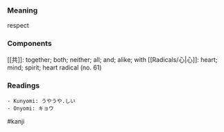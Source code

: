 ### Meaning

respect

### Components

[[共]]: together; both; neither; all; and; alike; with [[Radicals/心|心]]: heart; mind; spirit; heart radical (no. 61)

### Readings

```
- Kunyomi: うやうや.しい
- Onyomi: キョウ
```

#kanji